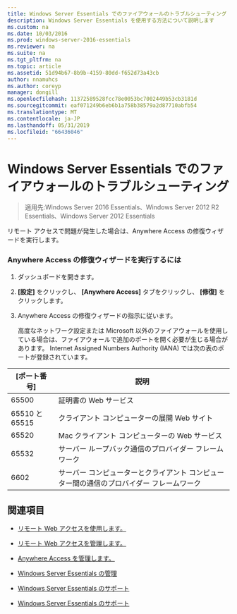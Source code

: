 ```yaml
---
title: Windows Server Essentials でのファイアウォールのトラブルシューティング
description: Windows Server Essentials を使用する方法について説明します
ms.custom: na
ms.date: 10/03/2016
ms.prod: windows-server-2016-essentials
ms.reviewer: na
ms.suite: na
ms.tgt_pltfrm: na
ms.topic: article
ms.assetid: 51d94b67-8b9b-4159-80dd-f652d73a43cb
author: nnamuhcs
ms.author: coreyp
manager: dongill
ms.openlocfilehash: 11372589528fcc78e0053bc7002449b53cb3181d
ms.sourcegitcommit: eaf071249b6eb6b1a758b38579a2d87710abfb54
ms.translationtype: MT
ms.contentlocale: ja-JP
ms.lasthandoff: 05/31/2019
ms.locfileid: "66436046"
---
```

# <a name="troubleshoot-your-firewall-in-windows-server-essentials"></a>Windows Server Essentials でのファイアウォールのトラブルシューティング
 
>適用先:Windows Server 2016 Essentials、Windows Server 2012 R2 Essentials、Windows Server 2012 Essentials
  
 リモート アクセスで問題が発生した場合は、Anywhere Access の修復ウィザードを実行します。  
  
### <a name="to-run-the-repair-anywhere-access-wizard"></a>Anywhere Access の修復ウィザードを実行するには  
  
1. ダッシュボードを開きます。  
  
2. **[設定]** をクリックし、 **[Anywhere Access]** タブをクリックし、 **[修復]** をクリックします。  
  
3. Anywhere Access の修復ウィザードの指示に従います。  
  
   高度なネットワーク設定または Microsoft 以外のファイアウォールを使用している場合は、ファイアウォールで追加のポートを開く必要が生じる場合があります。 Internet Assigned Numbers Authority (IANA) では次の表のポートが登録されています。  
  
|[ポート番号]|説明|  
|-----------------|-----------------|  
|65500|証明書の Web サービス|  
|65510 と 65515|クライアント コンピューターの展開 Web サイト|  
|65520|Mac クライアント コンピューターの Web サービス|  
|65532|サーバー ループバック通信のプロバイダー フレームワーク|  
|6602|サーバー コンピューターとクライアント コンピューター間の通信のプロバイダー フレームワーク|  
  
## <a name="see-also"></a>関連項目  
  
-   [リモート Web アクセスを使用します。](../use/Use-Remote-Web-Access-in-Windows-Server-Essentials.md)  
  
-   [リモート Web アクセスを管理します。](../manage/Manage-Remote-Web-Access-in-Windows-Server-Essentials.md)  
  
-   [Anywhere Access を管理します。](../manage/Manage-Anywhere-Access-in-Windows-Server-Essentials.md)  
  
-   [Windows Server Essentials の管理](../manage/Manage-Windows-Server-Essentials.md)  
  

-   [Windows Server Essentials のサポート](Support-Windows-Server-Essentials.md)

-   [Windows Server Essentials のサポート](../support/Support-Windows-Server-Essentials.md)

